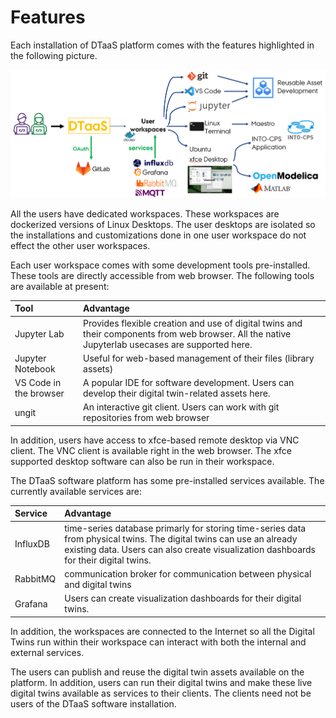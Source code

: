 # Features

Each installation of DTaaS platform comes with
the features highlighted in the following picture.

![Features](current-status.png)

All the users have dedicated workspaces.
These workspaces are dockerized versions of Linux Desktops.
The user desktops are isolated so the installations and
customizations done in one user workspace do not effect the
other user workspaces.

Each user workspace comes with some development tools pre-installed.
These tools are directly accessible from web browser.
The following tools are available at present:

| Tool | Advantage |
|:---|:---|
| Jupyter Lab | Provides flexible creation and use of digital twins and their components from web browser. All the native Jupyterlab usecases are supported here. |
| Jupyter Notebook | Useful for web-based management of their files (library assets) |
| VS Code in the browser | A popular IDE for software development. Users can develop their digital twin-related assets here. |
| ungit | An interactive git client. Users can work with git repositories from web browser |

In addition, users have access to xfce-based remote desktop via VNC client.
The VNC client is available right in the web browser.
The xfce supported desktop software can also be run in their workspace.

The DTaaS software platform has some pre-installed services available.
The currently available services are:

| Service | Advantage |
|:---|:---|
| InfluxDB | time-series database primarly for storing time-series data from physical twins. The digital twins can use an already existing data. Users can also create visualization dashboards for their digital twins. |
| RabbitMQ | communication broker for communication between physical and digital twins |
| Grafana | Users can create visualization dashboards for their digital twins. |

In addition, the workspaces are connected to the Internet so
all the Digital Twins run within their workspace can interact
with both the internal and external services.

The users can publish and reuse the digital twin assets
available on the platform. In addition, users can run their
digital twins and make these live digital twins available as
services to their clients. The clients need not be users of
the DTaaS software installation.

